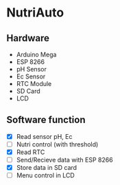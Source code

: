 # NutriAuto


## Hardware

- Arduino Mega
- ESP 8266
- pH Sensor
- Ec Sensor
- RTC Module
- SD Card
- LCD 

## Software function

- [x] Read sensor pH, Ec
- [ ] Nutri control (with threshold)
- [x] Read RTC
- [ ] Send/Recieve data with ESP 8266
- [x] Store data in SD card
- [ ] Menu control in LCD
